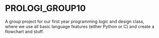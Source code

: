 # PROLOGI_GROUP10
A group project for our first year programming logic and design class, where we use all basic language features (either Python or C) and create a flowchart and stuff.
